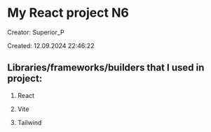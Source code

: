# My React project N6

Creator: Superior_P

Created: 12.09.2024 22:46:22

## Libraries/frameworks/builders that I used in project:

1. React

2. Vite

3. Tailwind
